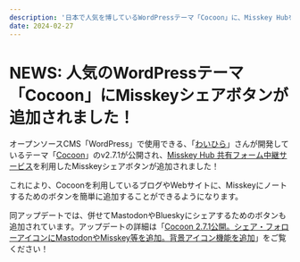 ```yaml
---
description: '日本で人気を博しているWordPressテーマ「Cocoon」に、Misskey Hubを利用したMisskeyシェアボタンが追加されました！'
date: 2024-02-27
---
```


# NEWS: 人気のWordPressテーマ「Cocoon」にMisskeyシェアボタンが追加されました！

オープンソースCMS「WordPress」で使用できる、「[わいひら](https://twitter.com/MrYhira)」さんが開発しているテーマ「[Cocoon](https://wp-cocoon.com/)」のv2.7.1が公開され、[Misskey Hub 共有フォーム中継サービス](/docs/for-users/features/share-form/)を利用したMisskeyシェアボタンが追加されました！

これにより、Cocoonを利用しているブログやWebサイトに、Misskeyにノートするためのボタンを簡単に追加することができるようになります。

同アップデートでは、併せてMastodonやBlueskyにシェアするためのボタンも追加されています。アップデートの詳細は「[Cocoon 2.7.1公開。シェア・フォローアイコンにMastodonやMisskey等を追加。背景アイコン機能を追加](https://wp-cocoon.com/2-7-1/)」をご覧ください！
